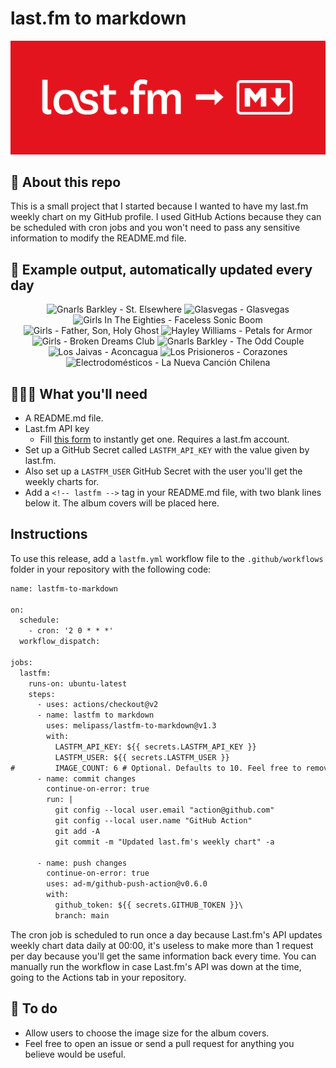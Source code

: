 # last.fm to markdown

![banner](banner.png)

## 🤖 About this repo
This is a small project that I started because I wanted to have my last.fm weekly chart on my GitHub profile. I used GitHub Actions because they can be scheduled with cron jobs and you won't need to pass any sensitive information to modify the README.md file.

## 🎵 Example output, automatically updated every day
<!-- lastfm -->
<p align="center"><img src="https://lastfm.freetls.fastly.net/i/u/64s/4c7ec437f1e5c4406b6bd7dddb62a9d5.jpg" title="Gnarls Barkley - St. Elsewhere"> <img src="https://lastfm.freetls.fastly.net/i/u/64s/ac824adac9df45bfa87b643ff101080f.png" title="Glasvegas - Glasvegas"> <img src="https://lastfm.freetls.fastly.net/i/u/64s/1c3901bd1a194d71812a1088b36d55ae.jpg" title="Girls In The Eighties - Faceless Sonic Boom"> <img src="https://lastfm.freetls.fastly.net/i/u/64s/9d92eef212461e52181c1b4a47cd7c31.png" title="Girls - Father, Son, Holy Ghost"> <img src="https://lastfm.freetls.fastly.net/i/u/64s/9200892f8e5731de0f5052433d286345.jpg" title="Hayley Williams - Petals for Armor"> <img src="https://lastfm.freetls.fastly.net/i/u/64s/878f0fc7c5d9793ccd415e4e6d4de3e7.png" title="Girls - Broken Dreams Club"> <img src="https://lastfm.freetls.fastly.net/i/u/64s/e615fb2807a0450ca0bc49d3c2d8fcbe.png" title="Gnarls Barkley - The Odd Couple"> <img src="https://lastfm.freetls.fastly.net/i/u/64s/880e6d8b6d14459caa4f038291039694.jpg" title="Los Jaivas - Aconcagua"> <img src="https://lastfm.freetls.fastly.net/i/u/64s/221fdf7c137879cdca2a79a375d254f8.jpg" title="Los Prisioneros - Corazones"> <img src="https://lastfm.freetls.fastly.net/i/u/64s/7c26a4ab70cf4acbaa9f78638862c53f.jpg" title="Electrodomésticos - La Nueva Canción Chilena"> </p>

          
## 👩🏽‍💻 What you'll need
* A README.md file.
* Last.fm API key
  * Fill [this form](https://www.last.fm/api/account/create) to instantly get one. Requires a last.fm account.
* Set up a GitHub Secret called ```LASTFM_API_KEY``` with the value given by last.fm.
* Also set up a ```LASTFM_USER``` GitHub Secret with the user you'll get the weekly charts for.
* Add a ```<!-- lastfm -->``` tag in your README.md file, with two blank lines below it. The album covers will be placed here.

## Instructions
To use this release, add a ```lastfm.yml``` workflow file to the ```.github/workflows``` folder in your repository with the following code:
```diff
name: lastfm-to-markdown

on:
  schedule:
    - cron: '2 0 * * *'
  workflow_dispatch:

jobs:
  lastfm:
    runs-on: ubuntu-latest
    steps:
      - uses: actions/checkout@v2
      - name: lastfm to markdown
        uses: melipass/lastfm-to-markdown@v1.3
        with:
          LASTFM_API_KEY: ${{ secrets.LASTFM_API_KEY }}
          LASTFM_USER: ${{ secrets.LASTFM_USER }}
#         IMAGE_COUNT: 6 # Optional. Defaults to 10. Feel free to remove this line if you want.
      - name: commit changes
        continue-on-error: true
        run: |
          git config --local user.email "action@github.com"
          git config --local user.name "GitHub Action"
          git add -A
          git commit -m "Updated last.fm's weekly chart" -a

      - name: push changes
        continue-on-error: true
        uses: ad-m/github-push-action@v0.6.0
        with:
          github_token: ${{ secrets.GITHUB_TOKEN }}\
          branch: main
```
The cron job is scheduled to run once a day because Last.fm's API updates weekly chart data daily at 00:00, it's useless to make more than 1 request per day because you'll get the same information back every time. You can manually run the workflow in case Last.fm's API was down at the time, going to the Actions tab in your repository.

## 🚧 To do
* Allow users to choose the image size for the album covers.
* Feel free to open an issue or send a pull request for anything you believe would be useful.
